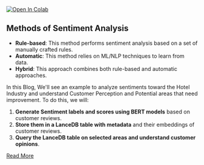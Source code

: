 [![Open In Colab](https://colab.research.google.com/assets/colab-badge.svg)](https://colab.research.google.com/github/lancedb/vectordb-recipes/blob/main/examples/Sentiment-Analysis-Analyse-Hotel-Reviews/Sentiment_Analysis_using_LanceDB.ipynb)


## Methods of Sentiment Analysis
- **Rule-based**: This method performs sentiment analysis based on a set of manually crafted rules.
- **Automatic**: This method relies on ML/NLP techniques to learn from data.
- **Hybrid**: This approach combines both rule-based and automatic approaches.

In this Blog, We'll see an example to analyze sentiments toward the Hotel Industry and understand Customer Perception and Potential areas that need improvement. To do this, we will: 
1. **Generate Sentiment labels and scores using BERT models** based on customer reviews.
2. **Store them in a LanceDB table with metadata** and their embeddings of customer reviews.
3. **Query the LanceDB table on selected areas and understand customer opinions**.

[Read More](https://prasantdixit.medium.com/sentiment-analysis-using-lancedb-2da3cb1e3fa6)